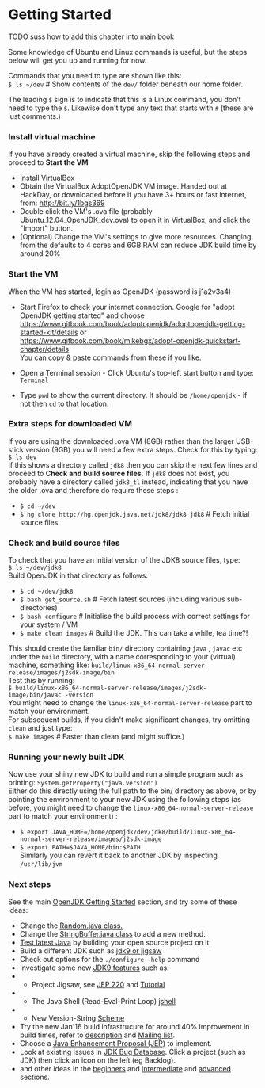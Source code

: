 # Getting Started #

TODO suss how to add this chapter into main book

Some knowledge of Ubuntu and Linux commands is useful, but the steps below will get you up and running for now.

Commands that you need to type are shown like this:  
`$ ls ~/dev`		# Show contents of the `dev/` folder beneath our home folder.

The leading `$` sign is to indicate that this is a Linux command, you don't need to type the `$`. Likewise don't type any text that starts with `#` (these are just comments.)

### Install virtual machine ###
If you have already created a virtual machine, skip the following steps and proceed to **Start the VM**
* Install VirtualBox
* Obtain the VirtualBox AdoptOpenJDK VM image. Handed out at HackDay, or downloaded before if you have 3+ hours or fast internet, from: http://bit.ly/1bgs369 
* Double click the VM's .ova file (probably Ubuntu_12.04_OpenJDK_dev.ova) to open it in VirtualBox, and click the "Import" button.
* (Optional) Change the VM's settings to give more resources. Changing from the defaults to 4 cores and 6GB RAM can reduce JDK build time by around 20%

### Start the VM ###
When the VM has started, login as OpenJDK (password is j1a2v3a4)

* Start Firefox to check your internet connection. Google for "adopt OpenJDK getting started" and choose 
https://www.gitbook.com/book/adoptopenjdk/adoptopenjdk-getting-started-kit/details or  
https://www.gitbook.com/book/mikebgx/adopt-openjdk-quickstart-chapter/details  
You can copy & paste commands from these if you like.

* Open a Terminal session - Click Ubuntu's top-left start button and type:  `Terminal`

* Type `pwd` to show the current directory. It should be `/home/openjdk` - if not then `cd` to that location.

### Extra steps for downloaded VM ###
If you are using the downloaded .ova VM (8GB) rather than the larger USB-stick version (9GB) you will need a few extra steps. Check for this by typing:  
`$ ls dev`  
If this shows a directory called `jdk8` then you can skip the next few lines and proceed to **Check and build source files.** If `jdk8` does not exist, you probably have a directory called `jdk8_tl` instead, indicating that you have the older .ova and therefore do require these steps :  
* `$ cd ~/dev`  
* `$ hg clone http://hg.openjdk.java.net/jdk8/jdk8 jdk8`	# Fetch initial source files


### Check and build source files ### 
To check that you have an initial version of the JDK8 source files, type:  
`$ ls ~/dev/jdk8`  
Build OpenJDK in that directory as follows:  
* `$ cd ~/dev/jdk8`
* `$ bash get_source.sh`		# Fetch latest sources (including various sub-directories)
* `$ bash configure`	    	# Initialise the build process with correct settings for your system / VM
* `$ make clean images`		# Build the JDK. This can take a while, tea time?!

This should create the familiar `bin/` directory containing `java` , `javac` etc under the `build` directory, with a name corresponding to your (virtual) machine, something like:
`build/linux-x86_64-normal-server-release/images/j2sdk-image/bin`  
Test this by running:   
`$ build/linux-x86_64-normal-server-release/images/j2sdk-image/bin/javac -version`  
You might need to change the `linux-x86_64-normal-server-release` part to match your environment.  
For subsequent builds, if you didn't make significant changes, try omitting `clean` and just type:  
`$ make images`		# Faster than  clean  (and might suffice.)

### Running your newly built JDK ###
Now use your shiny new JDK to build and run a simple program such as printing: `System.getProperty("java.version")`  
Either do this directly using the full path to the bin/ directory as above, or by pointing the environment to your new JDK using the following steps (as before, you might need to change the `linux-x86_64-normal-server-release` part to match your environment) :
* `$ export JAVA_HOME=/home/openjdk/dev/jdk8/build/linux-x86_64-normal-server-release/images/j2sdk-image`
* `$ export PATH=$JAVA_HOME/bin:$PATH`  
Similarly you can revert it back to another JDK by inspecting `/usr/lib/jvm`

### Next steps ###
See the main [OpenJDK Getting Started](https://www.gitbook.com/book/adoptopenjdk/adoptopenjdk-getting-started-kit) section, and try some of these ideas:  
* Change the [Random.java class.](https://adoptopenjdk.gitbooks.io/adoptopenjdk-getting-started-kit/content/en/intermediate-steps/change_the_randomjava_class.html)
* Change the [StringBuffer.java class](https://adoptopenjdk.gitbooks.io/adoptopenjdk-getting-started-kit/content/en/intermediate-steps/change_the_stringbufferjava_class_to_add_a_new_method.html) to add a new method.
* [Test latest Java](https://adoptopenjdk.gitbooks.io/adoptopenjdk-getting-started-kit/content/en/intermediate-steps/testing_java_early_project.html) by building your open source project on it.
* Build a different JDK such as [jdk9 or jigsaw](https://adoptopenjdk.gitbooks.io/adoptopenjdk-getting-started-kit/content/en/binaries/build_openjdk_9.html) 
* Check out options for the `./configure -help` command
* Investigate some new [JDK9 features](http://openjdk.java.net/projects/jdk9/) such as:  
* * Project Jigsaw, see [JEP 220](http://openjdk.java.net/jeps/220) and  [Tutorial](http://blog.codefx.org/java/dev/jigsaw-hands-on-guide/)
* * The Java Shell (Read-Eval-Print Loop) [jshell](http://openjdk.java.net/jeps/222)
* * New Version-String [Scheme](http://openjdk.java.net/jeps/223)
* Try the new Jan'16 build infrastrucure for around 40% improvement in build times, refer to [description](http://cr.openjdk.java.net/~ihse/docs/new-hotspot-build.html) and [Mailing list](http://mail.openjdk.java.net/mailman/listinfo/build-infra-dev).  
* Choose a [Java Enhancement Proposal (JEP)](http://openjdk.java.net/jeps/0) to implement.
* Look at existing issues in [JDK Bug Database](https://bugs.openjdk.java.net/secure/Dashboard.jspa). Click a project (such as JDK) then click an icon on the left (eg Backlog).
* and other ideas in the [beginners](https://adoptopenjdk.gitbooks.io/adoptopenjdk-getting-started-kit/content/en/how-to-navigate/beginners-level.html) and [intermediate](https://adoptopenjdk.gitbooks.io/adoptopenjdk-getting-started-kit/content/en/how-to-navigate/intermediate-level.html) and [advanced](https://adoptopenjdk.gitbooks.io/adoptopenjdk-getting-started-kit/content/en/how-to-navigate/advanced-level.html) sections. 



